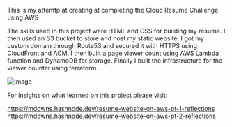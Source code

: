 This is my attemtp at creating at completing the Cloud Resume Challenge using AWS

The skills used in this project were HTML and CSS for building my resume. I then used an S3 bucket to store and host my static website. I got my custom domain through Route53 and secured it with HTTPS using CloudFront and ACM. 
I then built a page viewer count using AWS Lambda function and DynamoDB for storage.
Finally I built the infrastructure for the viewer counter using terraform.

![image](https://github.com/user-attachments/assets/abcccac9-386a-4610-a917-18f002e088a3)


For insights on what learned on this project please visit:

https://mdowns.hashnode.dev/resume-website-on-aws-pt-1-reflections <br />
https://mdowns.hashnode.dev/resume-website-on-aws-pt-2-reflections
